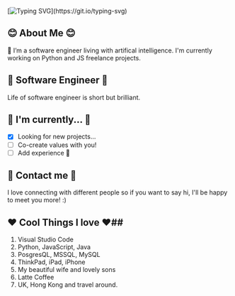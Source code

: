 [![Typing SVG](https://readme-typing-svg.demolab.com?font=Fira+Code&pause=1000&color=6AF710&background=000000&center=true&multiline=true&random=false&width=435&height=80&lines=Hi+there+%F0%9F%91%8B;+I'm+John%2C+a+software+engineer!)](https://git.io/typing-svg)

## 😊 About Me 😊 ##
🔭 I’m a software engineer living with artifical intelligence. I'm currently working on Python and JS freelance projects.

## 👷 Software Engineer 👷 ##
Life of software engineer is short but brilliant.

## 👀 I'm currently... 👀 ##
- [x] Looking for new projects...
- [ ] Co-create values with you!
- [ ] Add experience :tada:

## 💬 Contact me 💬 ##
I love connecting with different people so if you want to say hi, I'll be happy to meet you more! :)

## ❤️ Cool Things I love ❤️##
1. Visual Studio Code
2. Python, JavaScript, Java
3. PosgresQL, MSSQL, MySQL
4. ThinkPad, iPad, iPhone
6. My beautiful wife and lovely sons
7. Latte Coffee
8. UK, Hong Kong and travel around.



<!--
**superjohn1987/superjohn1987** is a ✨ _special_ ✨ repository because its `README.md` (this file) appears on your GitHub profile.

Here are some ideas to get you started:

- 🔭 I’m currently working on ...
- 🌱 I’m currently learning ...
- 👯 I’m looking to collaborate on ...
- 🤔 I’m looking for help with ...
- 💬 Ask me about ...
- 📫 How to reach me: ...
- 😄 Pronouns: ...
- ⚡ Fun fact: ...
-->
